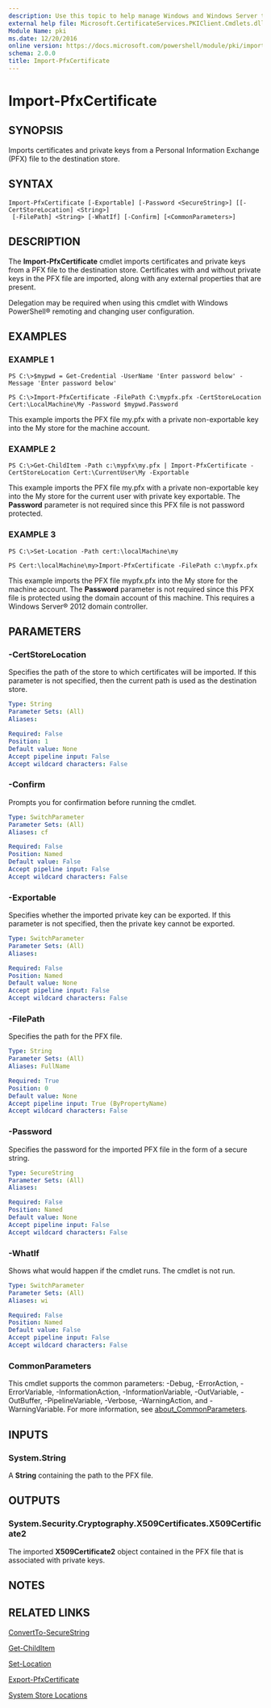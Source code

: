 ```yaml
---
description: Use this topic to help manage Windows and Windows Server technologies with Windows PowerShell.
external help file: Microsoft.CertificateServices.PKIClient.Cmdlets.dll-Help.xml
Module Name: pki
ms.date: 12/20/2016
online version: https://docs.microsoft.com/powershell/module/pki/import-pfxcertificate?view=windowsserver2022-ps&wt.mc_id=ps-gethelp
schema: 2.0.0
title: Import-PfxCertificate
---
```


# Import-PfxCertificate

## SYNOPSIS
Imports certificates and private keys from a Personal Information Exchange (PFX) file to the destination store.

## SYNTAX

```
Import-PfxCertificate [-Exportable] [-Password <SecureString>] [[-CertStoreLocation] <String>]
 [-FilePath] <String> [-WhatIf] [-Confirm] [<CommonParameters>]
```

## DESCRIPTION
The **Import-PfxCertificate** cmdlet imports certificates and private keys from a PFX file to the destination store.
Certificates with and without private keys in the PFX file are imported, along with any external properties that are present.

Delegation may be required when using this cmdlet with Windows PowerShell® remoting and changing user configuration.

## EXAMPLES

### EXAMPLE 1
```
PS C:\>$mypwd = Get-Credential -UserName 'Enter password below' -Message 'Enter password below'

PS C:\>Import-PfxCertificate -FilePath C:\mypfx.pfx -CertStoreLocation Cert:\LocalMachine\My -Password $mypwd.Password
```

This example imports the PFX file my.pfx with a private non-exportable key into the My store for the machine account.

### EXAMPLE 2
```
PS C:\>Get-ChildItem -Path c:\mypfx\my.pfx | Import-PfxCertificate -CertStoreLocation Cert:\CurrentUser\My -Exportable
```

This example imports the PFX file my.pfx with a private non-exportable key into the My store for the current user with private key exportable.
The **Password** parameter is not required since this PFX file is not password protected.

### EXAMPLE 3
```
PS C:\>Set-Location -Path cert:\localMachine\my

PS Cert:\localMachine\my>Import-PfxCertificate -FilePath c:\mypfx.pfx
```

This example imports the PFX file mypfx.pfx into the My store for the machine account.
The **Password** parameter is not required since this PFX file is protected using the domain account of this machine.
This requires a Windows Server® 2012 domain controller.

## PARAMETERS

### -CertStoreLocation
Specifies the path of the store to which certificates will be imported.
If this parameter is not specified, then the current path is used as the destination store.

```yaml
Type: String
Parameter Sets: (All)
Aliases: 

Required: False
Position: 1
Default value: None
Accept pipeline input: False
Accept wildcard characters: False
```

### -Confirm
Prompts you for confirmation before running the cmdlet.

```yaml
Type: SwitchParameter
Parameter Sets: (All)
Aliases: cf

Required: False
Position: Named
Default value: False
Accept pipeline input: False
Accept wildcard characters: False
```

### -Exportable
Specifies whether the imported private key can be exported.
If this parameter is not specified, then the private key cannot be exported.

```yaml
Type: SwitchParameter
Parameter Sets: (All)
Aliases: 

Required: False
Position: Named
Default value: None
Accept pipeline input: False
Accept wildcard characters: False
```

### -FilePath
Specifies the path for the PFX file.

```yaml
Type: String
Parameter Sets: (All)
Aliases: FullName

Required: True
Position: 0
Default value: None
Accept pipeline input: True (ByPropertyName)
Accept wildcard characters: False
```

### -Password
Specifies the password for the imported PFX file in the form of a secure string.

```yaml
Type: SecureString
Parameter Sets: (All)
Aliases: 

Required: False
Position: Named
Default value: None
Accept pipeline input: False
Accept wildcard characters: False
```

### -WhatIf
Shows what would happen if the cmdlet runs.
The cmdlet is not run.

```yaml
Type: SwitchParameter
Parameter Sets: (All)
Aliases: wi

Required: False
Position: Named
Default value: False
Accept pipeline input: False
Accept wildcard characters: False
```

### CommonParameters
This cmdlet supports the common parameters: -Debug, -ErrorAction, -ErrorVariable, -InformationAction, -InformationVariable, -OutVariable, -OutBuffer, -PipelineVariable, -Verbose, -WarningAction, and -WarningVariable. For more information, see [about_CommonParameters](https://go.microsoft.com/fwlink/?LinkID=113216).

## INPUTS

### System.String
A **String** containing the path to the PFX file.

## OUTPUTS

### System.Security.Cryptography.X509Certificates.X509Certificate2
The imported **X509Certificate2** object contained in the PFX file that is associated with private keys.

## NOTES

## RELATED LINKS

[ConvertTo-SecureString](https://go.microsoft.com/fwlink/p/?LinkID=293933)

[Get-ChildItem](https://go.microsoft.com/fwlink/p/?LinkId=290488)

[Set-Location](https://go.microsoft.com/fwlink/p/?LinkID=293912)

[Export-PfxCertificate](./Export-PfxCertificate.md)

[System Store Locations](/windows/desktop/seccrypto/system-store-locations)
